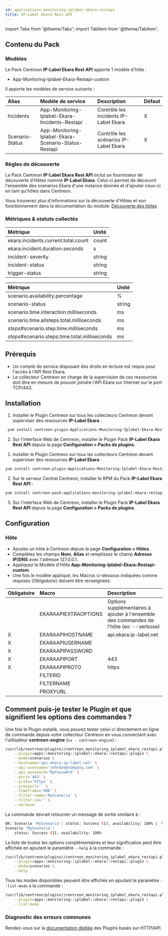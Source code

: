 ```yaml
---
id: applications-monitoring-iplabel-ekara-restapi
title: IP-Label Ekara Rest API
---
```

import Tabs from '@theme/Tabs';
import TabItem from '@theme/TabItem';

## Contenu du Pack

### Modèles

Le Pack Centreon **IP-Label Ekara Rest API** apporte 1 modèle d'hôte :

* App-Monitoring-Iplabel-Ekara-Restapi-custom

Il apporte les modèles de service suivants :

| Alias           | Modèle de service                                    | Description                           | Défaut |
|:----------------|:-----------------------------------------------------|:--------------------------------------|:-------|
| Incidents       | App-Monitoring-Iplabel-Ekara-Incidents-Restapi       | Contrôle les incidents IP-Label Ekara | X      |
| Scenario-Status | App-Monitoring-Iplabel-Ekara-Scenario-Status-Restapi | Contrôle les scénarios IP-Label Ekara | X      |

### Règles de découverte

Le Pack Centreon **IP-Label Ekara Rest API** inclut un fournisseur de découverte d'Hôtes nommé **IP-Label Ekara**.
Celui-ci permet de découvrir l'ensemble des scenarios Ekara d'une instance donnée et d'ajouter ceux-ci en tant qu'hôtes dans Centreon.

Vous trouverez plus d'informations sur la découverte d'Hôtes et son fonctionnement dans la documentation du module:
[Découverte des hôtes](../../../monitoring/discovery/hosts-discovery.md)

### Métriques & statuts collectés

<Tabs groupId="sync">
<TabItem value="Incidents" label="Incidents">

| Métrique                            | Unité  |
|:------------------------------------|:-------|
| ekara.incidents.current.total.count | count  |
| ekara.incident.duration.seconds     | s      |
| incident-severity                   | string |
| incident-status                     | string |
| trigger-status                      | string |

</TabItem>
<TabItem value="Scenario-Status" label="Scenario-Status">

| Métrique                                       | Unité  |
|:-----------------------------------------------|:-------|
| scenario.availability.percentage               | %      |
| scenario-status                                | string |
| scenario.time.interaction.milliseconds         | ms     |
| scenario.time.allsteps.total.milliseconds      | ms     |
| *steps*#scenario.step.time.milliseconds        | ms     |
| *steps*#scenario.steps.time.total.milliseconds | ms     |

</TabItem>
</Tabs>

## Prérequis

* Un compte de service disposant des droits en lecture est requis pour l'accès à l'API Rest Ekara.
* Le collecteur Centreon en charge de la supervision de ces ressources doit être en mesure de pouvoir joindre l'API Ekara sur Internet sur le port TCP/443.

## Installation

<Tabs groupId="sync">
<TabItem value="Online License" label="Online License">

1. Installer le Plugin Centreon sur tous les collecteurs Centreon devant superviser des ressources **IP-Label Ekara** :

 ```bash
  yum install centreon-plugin-Applications-Monitoring-Iplabel-Ekara-Restapi
  ```

2. Sur l'interface Web de Centreon, installer le Plugin Pack **IP-Label Ekara Rest API** depuis la page **Configuration > Packs de plugins**.

</TabItem>
<TabItem value="Offline License" label="Offline License">

1. Installer le Plugin Centreon sur tous les collecteurs Centreon devant superviser des ressources **IP-Label Ekara** :

  ```bash
  yum install centreon-plugin-Applications-Monitoring-Iplabel-Ekara-Restapi
  ```

2. Sur le serveur Central Centreon, installer le RPM du Pack **IP-Label Ekara Rest API** :

  ```bash
  yum install centreon-pack-applications-monitoring-iplabel-ekara-restapi
  ```

3. Sur l'interface Web de Centreon, installer le Plugin Pack **IP-Label Ekara Rest API** depuis la page **Configuration > Packs de plugins**.

</TabItem>
</Tabs>

## Configuration

### Hôte

* Ajoutez un hôte à Centreon depuis la page **Configuration > Hôtes**.
* Complétez les champs **Nom**, **Alias** et remplissez le champ **Adresse IP/DNS** avec l'adresse 127.0.0.1.
* Appliquez le Modèle d'Hôte **App-Monitoring-Iplabel-Ekara-Restapi-custom**.
* Une fois le modèle appliqué, les Macros ci-dessous indiquées comme requises (*Obligatoire*) doivent être renseignées.

| Obligatoire | Macro                | Description                                                                            |
|:------------|:---------------------|:---------------------------------------------------------------------------------------|
|             | EKARAAPIEXTRAOPTIONS | Options supplémentaires à ajouter à l'ensemble des commandes de l'hôte (ex: --verbose) |
| X           | EKARAAPIHOSTNAME     | api.ekara.ip-label.net                                                                 |
| X           | EKARAAPIUSERNAME     |                                                                                        |
| X           | EKARAAPIPASSWORD     |                                                                                        |
| X           | EKARAAPIPORT         | 443                                                                                    |
| X           | EKARAAPIPROTO        | https                                                                                  |
|             | FILTERID             |                                                                                        |
|             | FILTERNAME           |                                                                                        |
|             | PROXYURL             |                                                                                        |

## Comment puis-je tester le Plugin et que signifient les options des commandes ?

Une fois le Plugin installé, vous pouvez tester celui-ci directement en ligne
de commande depuis votre collecteur Centreon en vous connectant avec
l'utilisateur **centreon-engine** (`su - centreon-engine`) :

```bash
/usr/lib/centreon/plugins//centreon_monitoring_iplabel_ekara_restapi.pl \
    --plugin=apps::monitoring::iplabel::ekara::restapi::plugin \
    --mode=scenarios \
    --hostname='api.ekara.ip-label.net' \
    --api-username='johndoe@company.com' \
    --api-password='MyPassw0rd' \
    --port='443' \
    --proto='https' \
    --proxyurl='' \
    --timeframe='900' \
    --filter-name='MyScenario' \
    --filter-id='' \
    --verbose
```

La commande devrait retourner un message de sortie similaire à :

```bash
OK: Scenario 'MyScenario': status: Success (1), availability: 100% | 'MyScenario#scenario.availability.percentage'=100%;;;0;100
Scenario 'MyScenario':
    status: Success (1), availability: 100%
```

La liste de toutes les options complémentaires et leur signification peut être
affichée en ajoutant le paramètre `--help` à la commande :

```bash
/usr/lib/centreon/plugins//centreon_monitoring_iplabel_ekara_restapi.pl \
    --plugin=apps::monitoring::iplabel::ekara::restapi::plugin \
    --mode=scenarios \
    --help
```

Tous les modes disponibles peuvent être affichés en ajoutant le paramètre
`--list-mode` à la commande :

```bash
/usr/lib/centreon/plugins//centreon_monitoring_iplabel_ekara_restapi.pl \
    --plugin=apps::monitoring::iplabel::ekara::restapi::plugin \
    --list-mode
```

### Diagnostic des erreurs communes

Rendez-vous sur la [documentation dédiée](../tutorials/troubleshooting-plugins.md#http-and-api-checks)
des Plugins basés sur HTTP/API.
